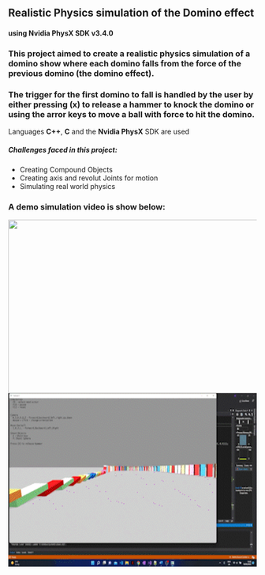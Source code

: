 ## Realistic Physics simulation of the Domino effect

#### using Nvidia PhysX SDK v3.4.0

### This project aimed to create a realistic physics simulation of a domino show where each domino falls from the force of the previous domino (the domino effect).

### The trigger for the first domino to fall is handled by the user by either pressing (x) to release a hammer to knock the domino or using the arror keys to move a ball with force to hit the domino.

Languages **C++**, **C** and the **Nvidia PhysX** SDK are used

##### Challenges faced in this project: 
- Creating Compound Objects
- Creating axis and revolut Joints for motion
- Simulating real world physics

### A demo simulation video is show below: 


<a href="url"><img src="https://github.com/douglascarrie/Domino-Physics-Simulation/blob/master/Videos/demo1.gif" align="left" height="351" width="624" ></a>

###  

<a href="url"><img src="https://github.com/douglascarrie/Domino-Physics-Simulation/blob/master/Videos/demo2.gif" align="left" height="351" width="624" ></a>